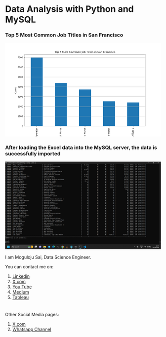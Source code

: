 # Data Analysis with Python and MySQL

### Top 5 Most Common Job Titles in San Francisco

![image alt](https://github.com/Saimoguloju/Data-Analysis-with-Python-and-MySQL/blob/master/Data%20Analysis%20wirh%20Python/Top%205%20Most%20Common%20Job%20Titles%20in%20San%20Francisco.png)

### After loading the Excel data into the MySQL server, the data is successfully imported

![image alt](https://github.com/Saimoguloju/Data-Analysis-with-Python-and-MySQL/blob/master/Data%20Analysis%20with%20MySQL/Screenshot%201.png)

I am Moguloju Sai, Data Science Engineer.

You can contact me on:
1. [Linkedin](https://www.linkedin.com/in/moguloju-sai-2b060b228)
2. [X.com](https://twitter.com/MogulojuSai2)
3. [You Tube](https://www.youtube.com/@Moguloju_Sai)
4. [Medium](https://medium.com/@saimoguloju2)
5. [Tableau](https://public.tableau.com/app/profile/moguloju.sai)

#

Other Social Media pages:
1. [X.com](https://twitter.com/SmartMachines1?t=mZg1j9Z_V8WWzvlkl4027Q&s=09)
2. [Whatsapp Channel](https://www.whatsapp.com/channel/0029Va9NAvs1SWstruaF3x41)
